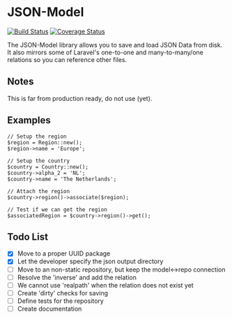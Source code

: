 # JSON-Model

[![Build Status](https://travis-ci.org/WesleyE/json-model.svg?branch=master)](https://travis-ci.org/WesleyE/json-model)
[![Coverage Status](https://coveralls.io/repos/github/WesleyE/json-model/badge.svg?branch=develop)](https://coveralls.io/github/WesleyE/json-model?branch=develop)


The JSON-Model library allows you to save and load JSON Data from disk. It also mirrors some of Laravel's one-to-one and many-to-many/one relations so you can reference other files.

## Notes

This is far from production ready, do not use (yet).

## Examples
```
// Setup the region
$region = Region::new();
$region->name = 'Europe';

// Setup the country
$country = Country::new();
$country->alpha_2 = 'NL';
$country->name = 'The Netherlands';

// Attach the region
$country->region()->associate($region);

// Test if we can get the region
$associatedRegion = $country->region()->get();
```

## Todo List

- [x] Move to a proper UUID package
- [x] Let the developer specify the json output directory
- [ ] Move to an non-static repository, but keep the model<->repo connection
- [ ] Resolve the 'inverse' and add the relation
- [ ] We cannot use 'realpath' when the relation does not exist yet
- [ ] Create 'dirty' checks for saving
- [ ] Define tests for the repository
- [ ] Create documentation